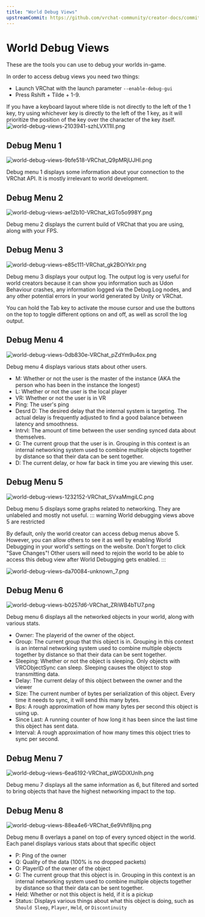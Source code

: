 ```yaml
---
title: "World Debug Views"
upstreamCommit: https://github.com/vrchat-community/creator-docs/commit/2d28c6620b23edebd4c291dc4ab7af049ba0758c
---
```


# World Debug Views

These are the tools you can use to debug your worlds in-game.

In order to access debug views you need two things:
* Launch VRChat with the launch parameter `--enable-debug-gui`
* Press Rshift + Tilde + 1-9.

If you have a keyboard layout where tilde is not directly to the left of the 1 key, try using whichever key is directly to the left of the 1 key, as it will prioritize the position of the key over the character of the key itself.
![world-debug-views-2103941-szhLVX11II.png](/creators.vrchat.com/images/worlds/world-debug-views-2103941-szhLVX11II.png)

## Debug Menu 1

![world-debug-views-9bfe518-VRChat_Q9pMRjUJHI.png](/creators.vrchat.com/images/worlds/world-debug-views-9bfe518-VRChat_Q9pMRjUJHI.png)

Debug menu 1 displays some information about your connection to the VRChat API. It is mostly irrelevant to world development.
## Debug Menu 2

![world-debug-views-ae12b10-VRChat_kGTo5o998Y.png](/creators.vrchat.com/images/worlds/world-debug-views-ae12b10-VRChat_kGTo5o998Y.png)

Debug menu 2 displays the current build of VRChat that you are using, along with your FPS.
## Debug Menu 3

![world-debug-views-e85c111-VRChat_gk2BOiYkIr.png](/creators.vrchat.com/images/worlds/world-debug-views-e85c111-VRChat_gk2BOiYkIr.png)

Debug menu 3 displays your output log. The output log is very useful for world creators because it can show you information such as Udon Behaviour crashes, any information logged via the Debug.Log nodes, and any other potential errors in your world generated by Unity or VRChat.

You can hold the Tab key to activate the mouse cursor and use the buttons on the top to toggle different options on and off, as well as scroll the log output.
## Debug Menu 4

![world-debug-views-0db830e-VRChat_pZdYm9u4ox.png](/creators.vrchat.com/images/worlds/world-debug-views-0db830e-VRChat_pZdYm9u4ox.png)

Debug menu 4 displays various stats about other users.
* M: Whether or not the user is the master of the instance (AKA the person who has been in the instance the longest)
* L: Whether or not the user is the local player
* VR: Whether or not the user is in VR
* Ping: The user's ping
* Desrd D: The desired delay that the internal system is targeting. The actual delay is frequently adjusted to find a good balance between latency and smoothness.
* Intrvl: The amount of time between the user sending synced data about themselves.
* G: The current group that the user is in. Grouping in this context is an internal networking system used to combine multiple objects together by distance so that their data can be sent together.
* D: The current delay, or how far back in time you are viewing this user.
## Debug Menu 5

![world-debug-views-1232152-VRChat_SVxaMmgiLC.png](/creators.vrchat.com/images/worlds/world-debug-views-1232152-VRChat_SVxaMmgiLC.png)

Debug menu 5 displays some graphs related to networking. They are unlabeled and mostly not useful.
::: warning World debugging views above 5 are restricted

By default, only the world creator can access debug menus above 5. However, you can allow others to see it as well by enabling World Debugging in your world's settings on the website. Don't forget to click "Save Changes"! Other users will need to rejoin the world to be able to access this debug view after World Debugging gets enabled.
:::

![world-debug-views-da70084-unknown_7.png](/creators.vrchat.com/images/worlds/world-debug-views-da70084-unknown_7.png)

## Debug Menu 6

![world-debug-views-b0257d6-VRChat_ZRiWB4bTU7.png](/creators.vrchat.com/images/worlds/world-debug-views-b0257d6-VRChat_ZRiWB4bTU7.png)

Debug menu 6 displays all the networked objects in your world, along with various stats.
* Owner: The playerid of the owner of the object.
* Group: The current group that this object is in. Grouping in this context is an internal networking system used to combine multiple objects together by distance so that their data can be sent together.
* Sleeping: Whether or not the object is sleeping. Only objects with VRCObjectSync can sleep. Sleeping causes the object to stop transmitting data.
* Delay: The current delay of this object between the owner and the viewer
* Size: The current number of bytes per serialization of this object. Every time it needs to sync, it will send this many bytes.
* Bps: A rough approximation of how many bytes per second this object is using up.
* Since Last: A running counter of how long it has been since the last time this object has sent data.
* Interval: A rough approximation of how many times this object tries to sync per second.
## Debug Menu 7

![world-debug-views-6ea6192-VRChat_pWGDiXUnlh.png](/creators.vrchat.com/images/worlds/world-debug-views-6ea6192-VRChat_pWGDiXUnlh.png)

Debug menu 7 displays all the same information as 6, but filtered and sorted to bring objects that have the highest networking impact to the top.
## Debug Menu 8

![world-debug-views-88ea4e6-VRChat_6e9Vhf8jnq.png](/creators.vrchat.com/images/worlds/world-debug-views-88ea4e6-VRChat_6e9Vhf8jnq.png)

Debug menu 8 overlays a panel on top of every synced object in the world. Each panel displays various stats about that specific object
* P: Ping of the owner
* Q: Quality of the data (100% is no dropped packets)
* O: PlayerID of the owner of the object
* G: The current group that this object is in. Grouping in this context is an internal networking system used to combine multiple objects together by distance so that their data can be sent together.
* Held: Whether or not this object is held, if it is a pickup
* Status: Displays various things about what this object is doing, such as `Should Sleep`, `Player`, `Held`, or `Discontinuity`